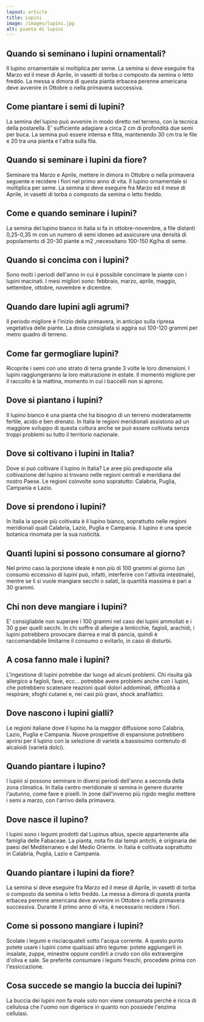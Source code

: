 ```yaml
---
layout: article
title: Lupini
image: /images/lupini.jpg
alt: pianta di lupini
---
```


## Quando si seminano i lupini ornamentali?

Il lupino ornamentale si moltiplica per seme. La semina si deve eseguire fra Marzo ed il mese di Aprile, in vasetti di torba o composto da semina o letto freddo. La messa a dimora di questa pianta erbacea perenne americana deve avvenire in Ottobre o nella primavera successiva.

## Come piantare i semi di lupini?

La semina del lupino può avvenire in modo diretto nel terreno, con la tecnica della postarella. E' sufficiente adagiare a circa 2 cm di profondità due semi per buca. La semina può essere intensa e fitta, mantenendo 30 cm tra le file e 20 tra una pianta e l'altra sulla fila.

## Quando si seminare i lupini da fiore?

Seminare tra Marzo e Aprile, mettere in dimora in Ottobre o nella primavera seguente e recidere i fiori nel primo anno di vita. Il lupino ornamentale si moltiplica per seme. La semina si deve eseguire fra Marzo ed il mese di Aprile, in vasetti di torba o composto da semina o letto freddo.

## Come e quando seminare i lupini?

La semina del lupino bianco in Italia si fa in ottobre-novembre, a file distanti 0,25-0,35 m con un numero di semi idoneo ad assicurare una densità di popolamento di 20-30 piante a m2 ,necessitano 100-150 Kg/ha di seme.

## Quando si concima con i lupini?

Sono molti i periodi dell'anno in cui è possibile concimare le piante con i lupini macinati. I mesi migliori sono: febbraio, marzo, aprile, maggio, settembre, ottobre, novembre e dicembre.

## Quando dare lupini agli agrumi?

Il periodo migliore è l'inizio della primavera, in anticipo sulla ripresa vegetativa delle piante. La dose consigliata si aggira sui 100-120 grammi per metro quadro di terreno.

## Come far germogliare lupini?

 Ricoprite i semi con uno strato di terra grande 3 volte le loro dimensioni. I lupini raggiungeranno la loro maturazione in estate. Il momento migliore per il raccolto è la mattina, momento in cui i baccelli non si aprono.

## Dove si piantano i lupini?

Il lupino bianco è una pianta che ha bisogno di un terreno moderatamente fertile, acido e ben drenato. In Italia le regioni meridionali assistono ad un maggiore sviluppo di questa coltura anche se può essere coltivata senza troppi problemi su tutto il territorio nazionale.

## Dove si coltivano i lupini in Italia?

Dove si può coltivare il lupino in Italia? Le aree più predisposte alla coltivazione del lupino si trovano nelle regioni centrali e meridiana del nostro Paese. Le regioni coinvolte sono sopratutto: Calabria, Puglia, Campania e Lazio.

## Dove si prendono i lupini?

In Italia la specie più coltivata è il lupino bianco, soprattutto nelle regioni meridionali quali Calabria, Lazio, Puglia e Campania. Il lupino è una specie botanica rinomata per la sua rusticità.

## Quanti lupini si possono consumare al giorno?

Nel primo caso la porzione ideale è non più di 100 grammi al giorno (un consumo eccessivo di lupini può, infatti, interferire con l'attività intestinale), mentre se li si vuole mangiare secchi o salati, la quantità massima è pari a 30 grammi.

## Chi non deve mangiare i lupini?

E' consigliabile non superare i 100 grammi nel caso dei lupini ammollati e i 30 g per quelli secchi. In chi soffre di allergie a lenticchie, fagioli, arachidi, i lupini potrebbero provocare diarrea e mal di pancia, quindi è raccomandabile limitarne il consumo o evitarlo, in caso di disturbi.

## A cosa fanno male i lupini?

L'ingestione di lupini potrebbe dar luogo ad alcuni problemi. Chi risulta già allergico a fagioli, fave, ecc… potrebbe avere problemi anche con i lupini, che potrebbero scatenare reazioni quali dolori addominali, difficoltà a respirare, sfoghi cutanei e, nei casi più gravi, shock anafilattici.

## Dove nascono i lupini gialli?

Le regioni italiane dove il lupino ha la maggior diffusione sono Calabria, Lazio, Puglia e Campania. Nuove prospettive di espansione potrebbero aprirsi per il lupino con la selezione di varietà a bassissimo contenuto di alcaloidi (varietà dolci).

## Quando piantare i lupino?

I lupini si possono seminare in diversi periodi dell'anno a seconda della zona climatica. In Italia centro meridionale si semina in genere durante l'autunno, come fave e piselli. In zone dall'inverno più rigido meglio mettere i semi a marzo, con l'arrivo della primavera.

## Dove nasce il lupino?

I lupini sono i legumi prodotti dal Lupinus albus, specie appartenente alla famiglia delle Fabaceae. La pianta, nota fin dai tempi antichi, è originaria dei paesi del Mediterraneo e del Medio Oriente. In Italia è coltivata soprattutto in Calabria, Puglia, Lazio e Campania.

## Quando piantare i lupini da fiore?

La semina si deve eseguire fra Marzo ed il mese di Aprile, in vasetti di torba o composto da semina o letto freddo. La messa a dimora di questa pianta erbacea perenne americana deve avvenire in Ottobre o nella primavera successiva. Durante il primo anno di vita, è necessario recidere i fiori.

## Come si possono mangiare i lupini?

Scolate i legumi e risciacquateli sotto l'acqua corrente. A questo punto potete usare i lupini come qualsiasi altro legume: potete aggiungerli in insalate, zuppe, minestre oppure condirli a crudo con olio extravergine d'oliva e sale. Se preferite consumare i legumi freschi, procedete prima con l'essiccazione.

## Cosa succede se mangio la buccia dei lupini?

La buccia dei lupini non fa male solo non viene consumata perchè è ricca di cellulosa che l'uomo non digerisce in quanto non possiede l'enzima cellulasi.

